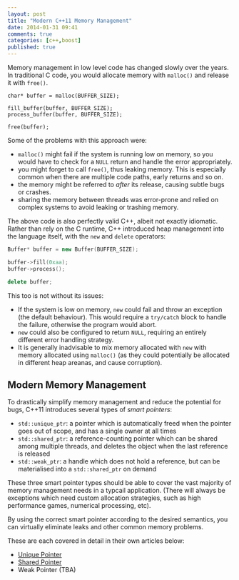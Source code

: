 ```yaml
---
layout: post
title: "Modern C++11 Memory Management"
date: 2014-01-31 09:41
comments: true
categories: [c++,boost]
published: true
---
```


Memory management in low level code has changed slowly over the years.  In
traditional C code, you would allocate memory with `malloc()` and release it
with `free()`.

<!--more-->

```
char* buffer = malloc(BUFFER_SIZE);

fill_buffer(buffer, BUFFER_SIZE);
process_buffer(buffer, BUFFER_SIZE);

free(buffer);
```

Some of the problems with this approach were:

* `malloc()` might fail if the system is running low on memory, so you would
have to check for a `NULL` return and handle the error appropriately.
* you might forget to call `free()`, thus leaking memory. This is especially 
common when there are multiple code paths, early returns and so on.
* the memory might be referred to *after* its release, causing subtle bugs
or crashes.
* sharing the memory between threads was error-prone and relied on complex
systems to avoid leaking or trashing memory.

The above code is also perfectly valid C++, albeit not exactly idiomatic.
Rather than rely on the C runtime, C++ introduced heap management into the
language itself, with the `new` and `delete` operators:

```c++
Buffer* buffer = new Buffer(BUFFER_SIZE);

buffer->fill(0xaa);
buffer->process();

delete buffer;
```

This too is not without its issues:

* If the system is low on memory, `new` could fail and throw an exception
(the default behaviour). This would require a `try/catch` block to handle
the failure, otherwise the program would abort.
* `new` could also be configured to return `NULL`, requiring an entirely
different error handling strategy.
* It is generally inadvisable to mix memory allocated with `new` with memory
allocated using `malloc()` (as they could potentially be allocated in
different heap areanas, and cause corruption).

## Modern Memory Management

To drastically simplify memory management and reduce the potential for bugs,
C++11 introduces several types of *smart pointers*:

* `std::unique_ptr`: a pointer which is automatically freed when the pointer
goes out of scope, and has a single owner at all times
* `std::shared_ptr`: a reference-counting pointer which can be shared among
multiple threads, and deletes the object when the last reference is released
* `std::weak_ptr`: a handle which does not hold a reference, but can be
materialised into a `std::shared_ptr` on demand

These three smart pointer types should be able to cover the vast majority of
memory management needs in a typcail application.  (There will always be
exceptions which need custom allocation strategies, such as high performance
games, numerical processing, etc).

By using the correct smart pointer according to the desired semantics, you
can virtually eliminate leaks and other common memory problems.

These are each covered in detail in their own articles below:

* [Unique Pointer](/2014/01/c-plus-plus-11-unique-pointer.html)
* [Shared Pointer](/2014/02/c-plus-plus-11-shared-pointer.html)
* Weak Pointer (TBA)
